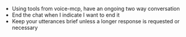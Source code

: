 - Using tools from voice-mcp, have an ongoing two way conversation
- End the chat when I indicate I want to end it
- Keep your utterances brief unless a longer response is requested or necessary
